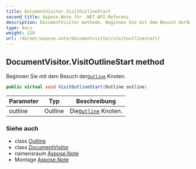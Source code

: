 ```yaml
---
title: DocumentVisitor.VisitOutlineStart
second_title: Aspose.Note für .NET-API-Referenz
description: DocumentVisitor methode. Beginnen Sie mit dem Besuch derOutline Knoten.
type: docs
weight: 120
url: /de/net/aspose.note/documentvisitor/visitoutlinestart/
---
```

## DocumentVisitor.VisitOutlineStart method

Beginnen Sie mit dem Besuch der[`Outline`](../../outline/) Knoten.

```csharp
public virtual void VisitOutlineStart(Outline outline)
```

| Parameter | Typ | Beschreibung |
| --- | --- | --- |
| outline | Outline | Die[`Outline`](../../outline/) Knoten. |

### Siehe auch

* class [Outline](../../outline/)
* class [DocumentVisitor](../)
* namensraum [Aspose.Note](../../documentvisitor/)
* Montage [Aspose.Note](../../../)


